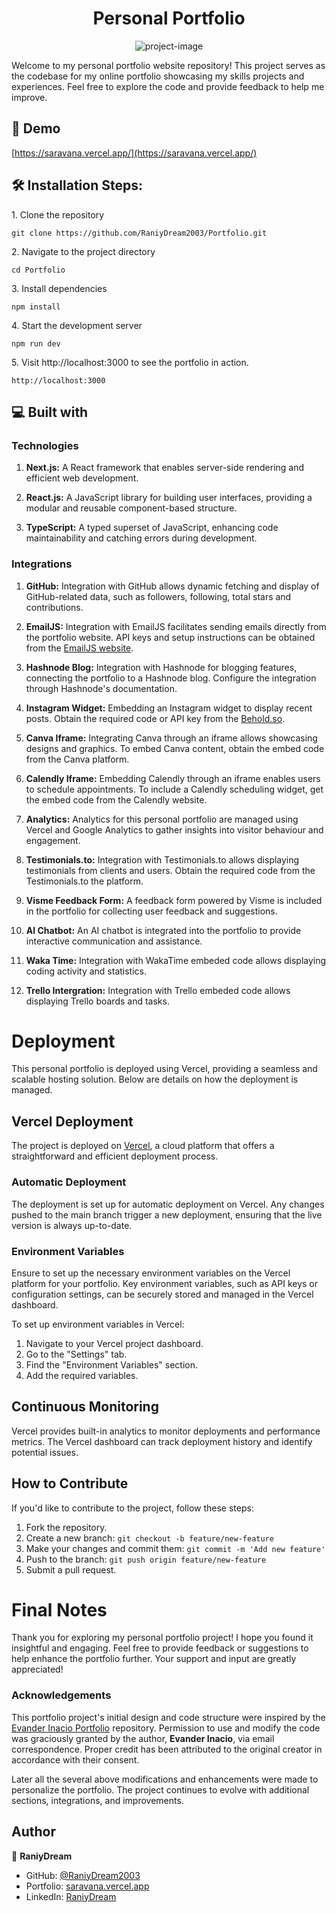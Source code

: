 <h1 align="center" id="title">Personal Portfolio</h1>

<p align="center"><img src="https://socialify.git.ci/RaniyDream2003/Portfolio/image?description=1&amp;font=Inter&amp;forks=1&amp;issues=1&amp;language=1&amp;name=1&amp;owner=1&amp;pattern=Solid&amp;pulls=1&amp;stargazers=1&amp;theme=Auto" alt="project-image"></p>

<p id="description">Welcome to my personal portfolio website repository! This project serves as the codebase for my online portfolio showcasing my skills projects and experiences. Feel free to explore the code and provide feedback to help me improve.</p>

<h2>🚀 Demo</h2>

[https://saravana.vercel.app/](https://saravana.vercel.app/)

<h2>🛠️ Installation Steps:</h2>

<p>1. Clone the repository</p>

```
git clone https://github.com/RaniyDream2003/Portfolio.git
```

<p>2. Navigate to the project directory</p>

```
cd Portfolio
```

<p>3. Install dependencies</p>

```
npm install
```

<p>4. Start the development server</p>

```
npm run dev
```

<p>5. Visit http://localhost:3000 to see the portfolio in action.</p>

```
http://localhost:3000
```

<h2>💻 Built with</h2>

### Technologies

1. **Next.js:** A React framework that enables server-side rendering and efficient web development.

2. **React.js:** A JavaScript library for building user interfaces, providing a modular and reusable component-based structure.

3. **TypeScript:** A typed superset of JavaScript, enhancing code maintainability and catching errors during development.

### Integrations

1. **GitHub:** Integration with GitHub allows dynamic fetching and display of GitHub-related data, such as followers, following, total stars and contributions.

2. **EmailJS:** Integration with EmailJS facilitates sending emails directly from the portfolio website. API keys and setup instructions can be obtained from the [EmailJS website](https://www.emailjs.com/).

3. **Hashnode Blog:** Integration with Hashnode for blogging features, connecting the portfolio to a Hashnode blog. Configure the integration through Hashnode's documentation.

4. **Instagram Widget:** Embedding an Instagram widget to display recent posts. Obtain the required code or API key from the [Behold.so](https://app.behold.so/).

5. **Canva Iframe:** Integrating Canva through an iframe allows showcasing designs and graphics. To embed Canva content, obtain the embed code from the Canva platform.

6. **Calendly Iframe:** Embedding Calendly through an iframe enables users to schedule appointments. To include a Calendly scheduling widget, get the embed code from the Calendly website.

7. **Analytics:** Analytics for this personal portfolio are managed using Vercel and Google Analytics to gather insights into visitor behaviour and engagement.

8. **Testimonials.to:** Integration with Testimonials.to allows displaying testimonials from clients and users. Obtain the required code from the Testimonials.to the platform.

9. **Visme Feedback Form:** A feedback form powered by Visme is included in the portfolio for collecting user feedback and suggestions.

10. **AI Chatbot:** An AI chatbot is integrated into the portfolio to provide interactive communication and assistance.

11. **Waka Time:** Integration with WakaTime embeded code allows displaying coding activity and statistics.

12. **Trello Intergration:** Integration with Trello embeded code allows displaying Trello boards and tasks.

# Deployment

This personal portfolio is deployed using Vercel, providing a seamless and scalable hosting solution. Below are details on how the deployment is managed.

## Vercel Deployment

The project is deployed on [Vercel](https://vercel.com/), a cloud platform that offers a straightforward and efficient deployment process.

### Automatic Deployment

The deployment is set up for automatic deployment on Vercel. Any changes pushed to the main branch trigger a new deployment, ensuring that the live version is always up-to-date.

### Environment Variables

Ensure to set up the necessary environment variables on the Vercel platform for your portfolio. Key environment variables, such as API keys or configuration settings, can be securely stored and managed in the Vercel dashboard.

To set up environment variables in Vercel:

1. Navigate to your Vercel project dashboard.
2. Go to the "Settings" tab.
3. Find the "Environment Variables" section.
4. Add the required variables.

## Continuous Monitoring

Vercel provides built-in analytics to monitor deployments and performance metrics. The Vercel dashboard can track deployment history and identify potential issues.

## How to Contribute

If you'd like to contribute to the project, follow these steps:

1. Fork the repository.
2. Create a new branch: `git checkout -b feature/new-feature`
3. Make your changes and commit them: `git commit -m 'Add new feature'`
4. Push to the branch: `git push origin feature/new-feature`
5. Submit a pull request.

# Final Notes

Thank you for exploring my personal portfolio project! I hope you found it insightful and engaging. Feel free to provide feedback or suggestions to help enhance the portfolio further. Your support and input are greatly appreciated!

### Acknowledgements

This portfolio project's initial design and code structure were inspired by the [Evander Inacio Portfolio](https://github.com/EvanderInacio/Portfolio) repository. Permission to use and modify the code was graciously granted by the author, <strong>Evander Inacio</strong>, via email correspondence. Proper credit has been attributed to the original creator in accordance with their consent.

Later all the several above modifications and enhancements were made to personalize the portfolio. The project continues to evolve with additional sections, integrations, and improvements.

## Author

👤 **RaniyDream**

- GitHub: [@RaniyDream2003](https://github.com/RaniyDream2003)
- Portfolio: [saravana.vercel.app](https://saravana.vercel.app)
- LinkedIn: [RaniyDream](https://www.linkedin.com/in/RaniyDream2003/)
